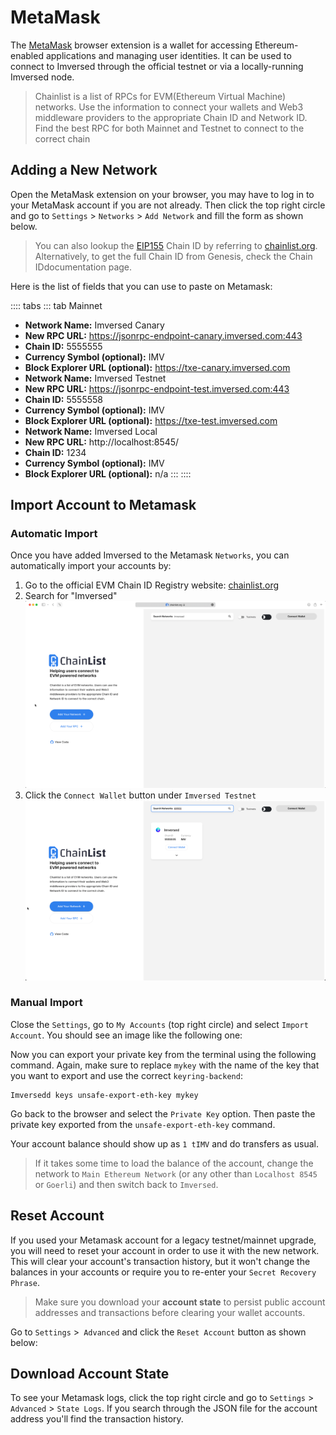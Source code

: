 # MetaMask

The [MetaMask](https://metamask.io/) browser extension is a wallet for accessing Ethereum-enabled applications and managing user identities. It can be used to connect to Imversed through the official testnet or via a locally-running Imversed node.

> Chainlist is a list of RPCs for EVM(Ethereum Virtual Machine) networks. Use the information to connect your wallets and Web3 middleware providers to the appropriate Chain ID and Network ID. Find the best RPC for both Mainnet and Testnet to connect to the correct chain

## Adding a New Network

Open the MetaMask extension on your browser, you may have to log in to your MetaMask account if you are not already. Then click the top right circle and go to `Settings` > `Networks` > `Add Network` and fill the form as shown below.

> You can also lookup the [EIP155](https://github.com/ethereum/EIPs/blob/master/EIPS/eip-155.md) Chain ID by referring to [chainlist.org](https://chainlist.org/). Alternatively, to get the full Chain ID from Genesis, check the Chain IDdocumentation page.

Here is the list of fields that you can use to paste on Metamask:

:::: tabs ::: tab Mainnet
* **Network Name:** Imversed Canary
* **New RPC URL:** https://jsonrpc-endpoint-canary.imversed.com:443
* **Chain ID:** 5555555
* **Currency Symbol (optional):** IMV
* **Block Explorer URL (optional):** https://txe-canary.imversed.com
* **Network Name:** Imversed Testnet
* **New RPC URL:** https://jsonrpc-endpoint-test.imversed.com:443
* **Chain ID:** 5555558
* **Currency Symbol (optional):** IMV
* **Block Explorer URL (optional):** https://txe-test.imversed.com
* **Network Name:** Imversed Local
* **New RPC URL:** http://localhost:8545/
* **Chain ID:** 1234
* **Currency Symbol (optional):** IMV
* **Block Explorer URL (optional):** n/a ::: ::::

## Import Account to Metamask
### Automatic Import
Once you have added Imversed to the Metamask `Networks`, you can automatically import your accounts by:

1. Go to the official EVM Chain ID Registry website: [chainlist.org](https://chainlist.org/)
2. Search for "Imversed"
   ![Metamask_screenshot02](Metamask_screenshot02.png)
3. Click the `Connect Wallet` button under `Imversed Testnet`
   ![Metamask_screenshot01](Metamask_screenshot01.png)

### Manual Import
Close the `Settings`, go to `My Accounts` (top right circle) and select `Import Account`. You should see an image like the following one:

Now you can export your private key from the terminal using the following command. Again, make sure to replace `mykey` with the name of the key that you want to export and use the correct `keyring-backend`:

```shell
Imversedd keys unsafe-export-eth-key mykey
```

Go back to the browser and select the `Private Key` option. Then paste the private key exported from the `unsafe-export-eth-key` command.

Your account balance should show up as `1 tIMV` and do transfers as usual.

> If it takes some time to load the balance of the account, change the network to `Main Ethereum Network` (or any other than `Localhost 8545` or `Goerli`) and then switch back to `Imversed`.

## Reset Account
If you used your Metamask account for a legacy testnet/mainnet upgrade, you will need to reset your account in order to use it with the new network. This will clear your account's transaction history, but it won't change the balances in your accounts or require you to re-enter your `Secret Recovery Phrase`.

> Make sure you download your **account state** to persist public account addresses and transactions before clearing your wallet accounts.

Go to `Settings` >` Advanced` and click the `Reset Account` button as shown below:

## Download Account State
To see your Metamask logs, click the top right circle and go to `Settings` > `Advanced` > `State Logs`. If you search through the JSON file for the account address you'll find the transaction history.
